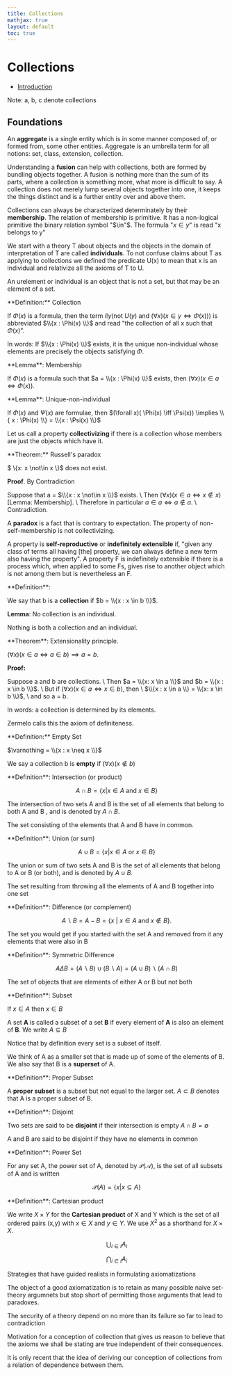 ```yaml
---
title: Collections
mathjax: true
layout: default
toc: true
---
```




# Collections

* [Introduction](Introduction.html)

Note: a, b, c denote collections


## Foundations 

An **aggregate** is a single entity which is in some manner composed of, or formed from, some other entities.
Aggregate is an umbrella term for all notions: set, class, extension, collection.

Understanding a **fusion** can help with collections, both are formed by bundling objects together. A fusion is nothing more than the sum of its parts, where a collection is something more, what more is difficult to say. A collection does not merely lump several objects together into one, it keeps the things distinct and is a further entity over and above them.

Collections can always be characterized determinately by their **membership**. The relation of membership is primitive. It has a non-logical primitive the binary relation symbol "$\in"$. The formula "$x \in y$" is read "x belongs to y"

We start with a theory T about objects and the objects in the domain of interpretation of T are called **individuals**. To not confuse claims about T as applying to collections we defined the predicate U(x) to mean that x is an individual and relativize all the axioms of T to U.

An urelement or individual is an object that is not a set, but that may be an element of a set.


<div class="definition" markdown="block">
**Definition:** Collection

If $\Phi(x)$ is a formula, then the term $i!y(\text{not} ~ U(y) ~ \text{and} ~ (\forall x )(x \in y  \iff \Phi(x)))$ is abbreviated $\\{x : \Phi(x) \\}$ and read "the collection of all x such that $\Phi(x)$".

</div>


In words: If $\\{x : \Phi(x) \\}$ exists, it is the unique non-individual whose elements are precisely the objects satisfying $\Phi$.

<div class="definition" markdown="block">
**Lemma**: Membership

If $\Phi(x)$ is a formula such that $a = \\{x : \Phi(x) \\}$ exists, then $(\forall x)( x \in a \iff \Phi(x))$.

</div>

<div class="definition" markdown="block">
**Lemma**: Unique-non-individual

If $\Phi(x)$ and $\Psi(x)$ are formulae, then 
$(\forall x)( \Phi(x)  \iff \Psi(x)) \implies \\{ x : \Phi(x) \\} = \\{x : \Psi(x) \\}$

</div>


Let us call a property **collectivizing** if there is a collection whose members are just the objects which have it.

<div class="definition" markdown="block">
**Theorem:** Russell's paradox

$ \\{x: x \not\in x \\}$ does not exist.

**Proof**. By Contradiction

Suppose that a = $\\{x : x \not\in x \\}$ exists. \\
Then $(\forall x)(x \in a \iff x \not\in x)$ [Lemma: Membership]. \\
Therefore in particular $a \in a \iff a \not\in a$. \\
Contradiction.
</div>

A **paradox** is a fact that is contrary to expectation.  The property of non-self-membership is not collectivizing.

A property is **self-reproductive** or **indefinitely extensible** if, "given any class of terms all having [the] property, we can always define a new term also having the property". A property F is indefinitely extensible if there is a process which, when applied to some Fs, gives rise to another object which is not among them but is nevertheless an F.



<div class="definition" markdown="block">
**Definition**: 

We say that b is a **collection** if $b = \\{x : x \in b \\}$.

**Lemma**: No collection is an individual.

</div>

Nothing is both a collection and an individual.




<div class="definition" markdown="block">
**Theorem**: Extensionality principle.

$(\forall x) (x \in a \iff a \in b) \implies a  = b$.

**Proof:**

Suppose a and b are collections. \\
Then $a = \\{x: x \in a \\}$ and $b = \\{x : x \in b \\}$. \\
But if $(\forall x)(x \in a \iff x \in b)$, then \\
$\\{x : x \in a \\} = \\{x: x \in b \\}$, \\
and so a = b.

</div>

In words: a collection is determined by its elements.

Zermelo calls this the axiom of definiteness. 


<div class="definition" markdown="block">
**Definition:** Empty Set

$\varnothing = \\{x : x \neq x \\}$

</div>

We say a collection b is **empty** if $(\forall x)(x \not\in b)$




<div class="definition" markdown="block">
**Definition**: Intersection (or product)

$$A \cap B = \{ x | x \in A \text{ and } x \in B \}$$


The intersection of two sets A and B is the set of all elements that belong to both A and B , and is denoted by $A \cap B$.
</div>


The set consisting of the elements that A and B have in common.

<div class="definition" markdown="block">
**Definition**: Union (or sum)

$$A \cup B = \{ x | x \in A \text{ or } x \in B \}$$

The union or sum of two sets A and B is the set of all elements that belong to A or B (or both), and is denoted by $A \cup B$.

</div>

The set resulting from throwing all the elements of A and B together into one set


<div class="definition" markdown="block">
**Definition**: Difference (or complement)

$$A \backslash B = A - B = \{x ~|~ x \in A \text{ and } x \notin B \}.$$

</div>

The set you would get if you started with the set A and removed from it any elements that were also in B


<div class="definition" markdown="block">
**Definition**: Symmetric Difference

$$ A \Delta B = (A \backslash B) \cup (B \backslash A) = (A \cup B) \backslash (A \cap B) $$

</div>

The set of objects that are elements of either A or B but not both


<div class="definition" markdown="block">
**Definition**: Subset

If $x \in A$ then $x \in B$

A set **A** is called a subset of a set **B** if every element of **A** is also an element of **B**. We write $A \subseteq B$


</div>
Notice that by definition every set is a subset of itself. 

We think of A as a smaller set that is made up of some of the elements of B. We also say that B is a **superset** of A.


<div class="definition" markdown="block">
**Definition**: Proper Subset 

A **proper subset** is a subset but not equal to the larger set. $A \subset B$ denotes that A is a proper subset of B.
</div>



<div class="definition" markdown="block">
**Definition**: Disjoint

Two sets are said to be **disjoint** if their intersection is empty $A \cap B = \emptyset$

</div>

A and B are said to be disjoint if they have no elements in common


<div class="definition" markdown="block">
**Definition**: Power Set

For any set A, the power set of A, denoted by $\mathcal{P(A)}$, is the set of all subsets of A and is written

$$ \mathcal{P}(A) = \{ x | x \subseteq A \} $$

</div>






<div class="definition" markdown="block">
**Definition**: Cartesian product

We write $X \times Y$ for the **Cartesian product** of X and Y which is the set of all ordered pairs (x,y) with $x \in X$ and $y \in Y$. We use $X^2$ as a shorthand for $X \times X$.

</div>



$$\bigcup_{i \in I} A_i$$

$$\bigcap_{i \in I} A_i$$









Strategies that have guided realists in formulating axiomatizations

The object of a good axiomatization is to retain as many possible naive set-theory argumnets but stop short of permitting those arguments that lead to paradoxes.

The security of a theory depend on no more than its failure so far to lead to contradiction



Motivation for a conception of collection that gives us reason to believe that the axioms we shall be stating are true independent of their consequences.



It is only recent that the idea of deriving our conception of collections from a relation of dependence between them.

